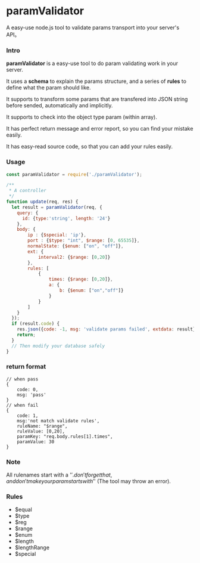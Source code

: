 # paramValidator
A easy-use node.js tool to validate params transport into your server's API。

### Intro

**paramValidator** is a easy-use tool to do param validating work in your server.

It uses a **schema** to explain the params structure, and a series of **rules** to define what the param should like.

It supports to transform some params that are transfered into JSON string before sended, automatically and implicitly.

It supports to check into the object type param (within array).

It has perfect return message and error report, so you can find your mistake easily.

It has easy-read source code, so that you can add your rules easily.

### Usage

``` javascript
const paramValidator = require('./paramValidator');

/**
 * A controller
 */
function update(req, res) {
  let result = paramValidator(req, {
    query: {
      id: {type:'string', length: '24'}
    },
    body: {
        ip : {$special: 'ip'},
        port : {$type: "int", $range: [0, 65535]},
        normalState: {$enum: ["on", "off"]},
        ext: {
            interval2: {$range: [0,20]}
        },
        rules: [
            {
                times: {$range: [0,20]},
                a: {
                    b: {$enum: ["on","off"]}
                }
            }
        ]
    }
  });
  if (result.code) {
    res.json({code: -1, msg: 'validate params failed', extdata: result});
    return;
  }
  // Then modify your database safely
}

```

### return format

```
// when pass
{
    code: 0,
    msg: 'pass'
}
// when fail
{
    code: 1,
    msg:'not match validate rules',
    ruleName: "$range",
    ruleValue: [0,20],
    paramKey: "req.body.rules[1].times",
    paramValue: 30
}
```

### Note

All rulenames start with a '$'. don't forget that, and don't make your param starts with '$'
(The tool may throw an error).

### Rules

+ $equal
+ $type
+ $reg
+ $range
+ $enum
+ $length
+ $lengthRange
+ $special
